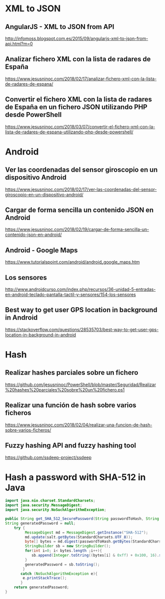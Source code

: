 # XML to JSON
## AngularJS - XML to JSON from API
http://infomoss.blogspot.com.es/2015/09/angularjs-xml-to-json-from-api.html?m=0
## Analizar fichero XML con la lista de radares de España
https://www.jesusninoc.com/2018/02/17/analizar-fichero-xml-con-la-lista-de-radares-de-espana/
## Convertir el fichero XML con la lista de radares de España en un fichero JSON utilizando PHP desde PowerShell
https://www.jesusninoc.com/2018/03/07/convertir-el-fichero-xml-con-la-lista-de-radares-de-espana-utilizando-php-desde-powershell/

# Android
## Ver las coordenadas del sensor giroscopio en un dispositivo Android
https://www.jesusninoc.com/2018/02/17/ver-las-coordenadas-del-sensor-giroscopio-en-un-dispositivo-android/
## Cargar de forma sencilla un contenido JSON en Android
https://www.jesusninoc.com/2018/02/19/cargar-de-forma-sencilla-un-contenido-json-en-android/
## Android - Google Maps
https://www.tutorialspoint.com/android/android_google_maps.htm
## Los sensores
http://www.androidcurso.com/index.php/recursos/36-unidad-5-entradas-en-android-teclado-pantalla-tactil-y-sensores/154-los-sensores
## Best way to get user GPS location in background in Android
https://stackoverflow.com/questions/28535703/best-way-to-get-user-gps-location-in-background-in-android

# Hash
## Realizar hashes parciales sobre un fichero
https://github.com/jesusninoc/PowerShell/blob/master/Seguridad/Realizar%20hashes%20parciales%20sobre%20un%20fichero.ps1
## Realizar una función de hash sobre varios ficheros
https://www.jesusninoc.com/2018/02/04/realizar-una-funcion-de-hash-sobre-varios-ficheros/
## Fuzzy hashing API and fuzzy hashing tool 
https://github.com/ssdeep-project/ssdeep

# Hash a password with SHA-512 in Java
```Java
import java.nio.charset.StandardCharsets;
import java.security.MessageDigest;
import java.security.NoSuchAlgorithmException;

public String get_SHA_512_SecurePassword(String passwordToHash, String   salt){
String generatedPassword = null;
    try {
         MessageDigest md = MessageDigest.getInstance("SHA-512");
         md.update(salt.getBytes(StandardCharsets.UTF_8));
         byte[] bytes = md.digest(passwordToHash.getBytes(StandardCharsets.UTF_8));
         StringBuilder sb = new StringBuilder();
         for(int i=0; i< bytes.length ;i++){
            sb.append(Integer.toString((bytes[i] & 0xff) + 0x100, 16).substring(1));
         }
         generatedPassword = sb.toString();
        } 
       catch (NoSuchAlgorithmException e){
        e.printStackTrace();
       }
    return generatedPassword;
}
```
